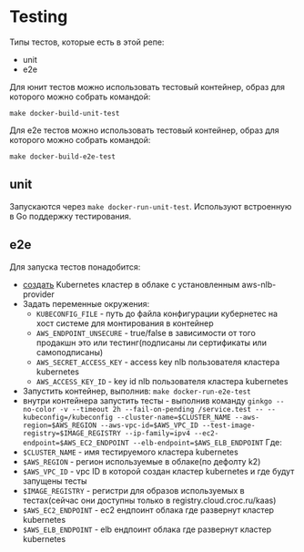 # Testing

Типы тестов, которые есть в этой репе:
- unit
- e2e

Для юнит тестов можно использовать тестовый контейнер, образ для которого можно собрать командой:
```
make docker-build-unit-test
```
Для e2e тестов можно использовать тестовый контейнер, образ для которого можно собрать командой:
```
make docker-build-e2e-test
```

## unit

Запускаются через ```make docker-run-unit-test```. Используют встроенную в Go поддержку тестирования.

## e2e

Для запуска тестов понадобится:
- [создать](https://docs.cloud.croc.ru/ru/services/kubernetes.html#creating) Kubernetes кластер в облаке с установленным aws-nlb-provider
- Задать переменные окружения:
  - `KUBECONFIG_FILE` - путь до файла конфигурации кубернетес на хост системе для монтирования в контейнер
  - `AWS_ENDPOINT_UNSECURE` - true/false в зависимости от того продакшн это или тестинг(подписаны ли сертификаты или самоподписаны)
  - `AWS_SECRET_ACCESS_KEY` - access key nlb пользователя кластера kubernetes
  - `AWS_ACCESS_KEY_ID` - key id nlb пользователя кластера kubernetes
- Запустить контейнер, выполнив: `make docker-run-e2e-test` 
- внутри контейнера запустить тесты - выполнив команду ```ginkgo --no-color -v --timeout 2h --fail-on-pending /service.test -- --kubeconfig=/kubeconfig --cluster-name=$CLUSTER_NAME --aws-region=$AWS_REGION --aws-vpc-id=$AWS_VPC_ID --test-image-registry=$IMAGE_REGISTRY --ip-family=ipv4 --ec2-endpoint=$AWS_EC2_ENDPOINT --elb-endpoint=$AWS_ELB_ENDPOINT```
Где:
- `$CLUSTER_NAME` - имя тестируемого кластера kubernetes
- `$AWS_REGION` - регион используемые в облаке(по дефолту k2)
- `$AWS_VPC_ID` - vpc ID в которой создан кластер kubernetes и где будут запущены тесты
- `$IMAGE_REGISTRY` - регистри для образов используемых в тестах(сейчас они доступны только в registry.cloud.croc.ru/kaas)
- `$AWS_EC2_ENDPOINT` - ec2 ендпоинт облака где развернут кластер kubernetes
- `$AWS_ELB_ENDPOINT` - elb ендпоинт облака где развернут кластер kubernetes
